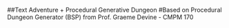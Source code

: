 ##Text Adventure + Procedural Generative Dungeon
#Based on Procedural Dungeon Generator (BSP) from Prof. Graeme Devine - CMPM 170
